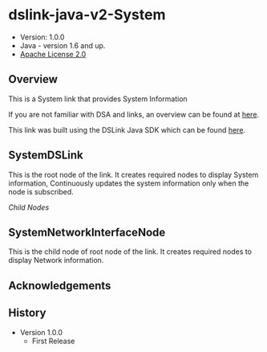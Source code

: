 # dslink-java-v2-System

* Version: 1.0.0
* Java - version 1.6 and up.
* [Apache License 2.0](http://www.apache.org/licenses/LICENSE-2.0)


## Overview

This is a System link that provides System Information

If you are not familiar with DSA and links, an overview can be found at
[here](http://iot-dsa.org/get-started/how-dsa-works).

This link was built using the DSLink Java SDK which can be found
[here](https://github.com/iot-dsa-v2/sdk-dslink-java-v2).


## SystemDSLink

This is the root node of the link.  It creates required nodes to display System information,
Continuously updates the system information only when the node is subscribed.

_Child Nodes_

## SystemNetworkInterfaceNode

This is the child node of root node of the link.  It creates required nodes to display Network information.


## Acknowledgements

## History

* Version 1.0.0
  - First Release

